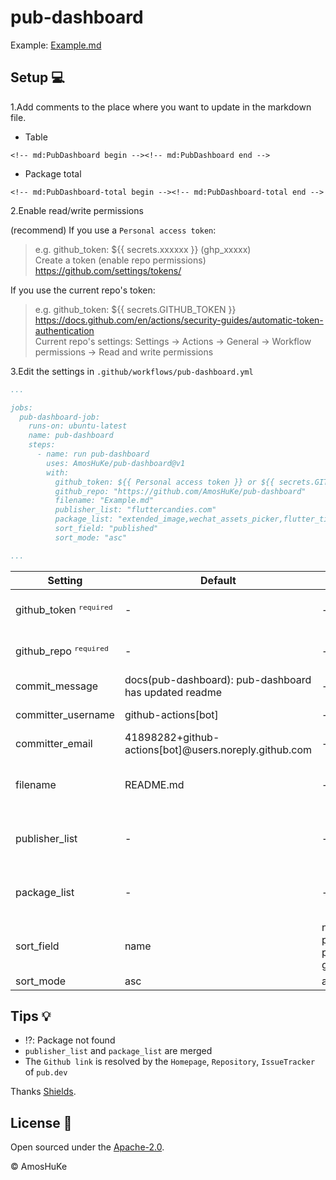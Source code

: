 # pub-dashboard

Example: [Example.md](Example.md)

## Setup 💻

1.Add comments to the place where you want to update in the markdown file.

* Table

```
<!-- md:PubDashboard begin --><!-- md:PubDashboard end -->
```

* Package total

```
<!-- md:PubDashboard-total begin --><!-- md:PubDashboard-total end -->
```

2.Enable read/write permissions

(recommend) If you use a `Personal access token`:
> e.g. github_token: ${{ secrets.xxxxxx }} (ghp_xxxxx)  
> Create a token (enable repo permissions) https://github.com/settings/tokens/

If you use the current repo's token:
> e.g. github_token: ${{ secrets.GITHUB_TOKEN }}  
> https://docs.github.com/en/actions/security-guides/automatic-token-authentication  
> Current repo's settings: Settings -> Actions -> General -> Workflow permissions -> Read and write permissions 

3.Edit the settings in `.github/workflows/pub-dashboard.yml`

```yaml
...

jobs:
  pub-dashboard-job:
    runs-on: ubuntu-latest
    name: pub-dashboard
    steps:
      - name: run pub-dashboard
        uses: AmosHuKe/pub-dashboard@v1
        with:
          github_token: ${{ Personal access token }} or ${{ secrets.GITHUB_TOKEN }}
          github_repo: "https://github.com/AmosHuKe/pub-dashboard"
          filename: "Example.md"
          publisher_list: "fluttercandies.com"
          package_list: "extended_image,wechat_assets_picker,flutter_tilt"
          sort_field: "published"
          sort_mode: "asc"

...
```

| Setting | Default | Value | Description |  
|---------|---------|-------|-------------|
| github_token <sup>`required`</sup> | - | - | Github Token with repo permissions |
| github_repo <sup>`required`</sup> | - | - | Github repo to be manipulated |
| commit_message | docs(pub-dashboard): pub-dashboard has updated readme | - | Commit message |
| committer_username | github-actions[bot] | - | Committer username |
| committer_email | 41898282+github-actions[bot]@users.noreply.github.com | - | Committer email |
| filename | README.md | - | Markdown file <br/> e.g. "README.md" "test/test.md" |
| publisher_list | - | - | Publisher name (`,` split) <br/> e.g. "aa,bb,cc" |
| package_list | - | - | Package name (`,` split) <br/> e.g. "aa,bb,cc" |
| sort_field | name | name, published, pubLikes, githubStars | Sort field |
| sort_mode | asc | asc, desc | Sort mode |

## Tips 💡

- ⁉️: Package not found
- `publisher_list` and `package_list` are merged
- The `Github link` is resolved by the `Homepage`, `Repository`, `IssueTracker` of `pub.dev`

Thanks [Shields](https://github.com/badges/shields).

## License 📄

Open sourced under the [Apache-2.0](LICENSE).

© AmosHuKe